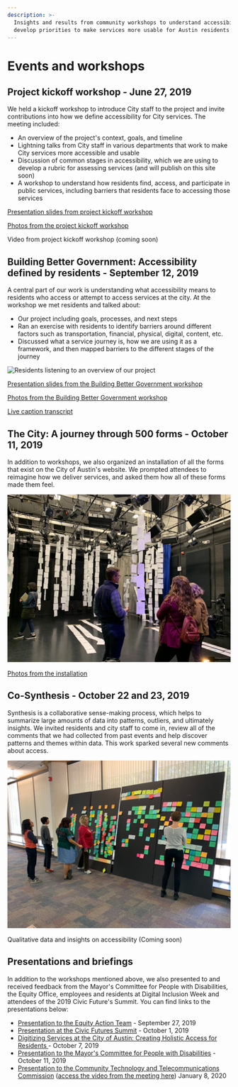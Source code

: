 ```yaml
---
description: >-
  Insights and results from community workshops to understand accessibility and
  develop priorities to make services more usable for Austin residents
---
```


# Events and workshops

## **Project kickoff workshop - June 27, 2019**

We held a kickoff workshop to introduce City staff to the project and invite contributions into how we define accessibility for City services. The meeting included:

* An overview of the project's context, goals, and timeline
* Lightning talks from City staff in various departments that work to make City services more accessible and usable
* Discussion of common stages in accessibility, which we are using to develop a rubric for assessing services \(and will publish on this site soon\)
* A workshop to understand how residents find, access, and participate in public services, including barriers that residents face to accessing those services

[Presentation slides from project kickoff workshop](https://docs.google.com/presentation/d/14rSnRPAtLd7N9cvbKmxl07mCc3DuGuZgSUOV83ZpFUM/edit?usp=sharing) 

[Photos from the project kickoff workshop](https://photos.app.goo.gl/vXZEceZVSrz5rxxu7)

Video from project kickoff workshop \(coming soon\)



## **Building Better Government: Accessibility defined by residents  - September 12, 2019**

A central part of our work is understanding what accessibility means to residents who access or attempt to access services at the city. At the workshop we met residents and talked about:

* Our project including goals, processes, and next steps 
* Ran an exercise with residents to identify barriers around different factors such as transportation, financial, physical, digital, content, etc.
* Discussed what a service journey is, how we are using it as a framework, and then mapped barriers to the different stages of the journey

![Residents listening to an overview of our project](.gitbook/assets/dscf2342.jpg)

[Presentation slides from the Building Better Government workshop ](https://docs.google.com/presentation/d/1Rw66X3tIYhSP8-lPivUypYKQ7AzhR5toGdxCZXMu9Ds/edit?usp=sharing)

[Photos from the Building Better Government workshop](https://drive.google.com/open?id=1cB4nevcpIrfi2jHjB3TC9TuFGSJt2pWC)

[Live caption transcript](https://drive.google.com/open?id=1Ui1FoaaXmAbOmFV0Y7edtI9XoIkxgqc2)

## **The City: A journey through 500 forms** **- October 11, 2019**

In addition to workshops, we also organized an installation of all the forms that exist on the City of Austin's website. We prompted attendees to reimagine how we deliver services, and asked them how all of these forms made them feel.

![Staff talking about the rows of forms hanging from the ceiling and along the floor.](.gitbook/assets/image-from-ios-7.jpg)

[Photos from the installation](https://drive.google.com/drive/folders/1ynaTsLvilj-5NE4f8N_2BxyMTMCNJ0Z0?usp=sharing)

## **Co-Synthesis - October 22 and 23, 2019**

Synthesis is a collaborative sense-making process, which helps to summarize large amounts of data into patterns, outliers, and ultimately insights. We invited residents and city staff to come in, review all of the comments that we had collected from past events and help discover patterns and themes within data. This work sparked several new comments about access.

![Residents and staff in front of boards with qualitative data captured on sticky notes from previous events.](.gitbook/assets/image-from-ios-11.jpg)

Qualitative data and insights on accessibility \(Coming soon\)

## Presentations and briefings

In addition to the workshops mentioned above, we also presented to and received feedback from the Mayor's Committee for People with Disabilities, the Equity Office, employees and residents at Digital Inclusion Week and attendees of the 2019 Civic Future's Summit. You can find links to the presentations below:

* [Presentation to the Equity Action Team](https://docs.google.com/presentation/d/1IrRJIRcmcgVstbD3sehKCs3U4YKZXEU8HCq4poa9P7g/edit?usp=sharing) - September 27, 2019
* [Presentation at the Civic Futures Summit](https://docs.google.com/presentation/d/1eGQ5qqAQ4hdhNC42AsaB--07ysKndPTgo8iWhT0XMJg/edit?usp=sharing) - October 1, 2019
* [Digitizing Services at the City of Austin: Creating Holistic Access for Residents ](https://docs.google.com/presentation/d/1-5u_fXvN3w2y0EIYNSbHwYSo3ISgS0CJJ8ur4yX25Q8/edit?usp=sharing)- October 7, 2019
* [Presentation to the Mayor's Committee for People with Disabilities](https://docs.google.com/presentation/d/15UDikJOFBhYjVlf2-xI9pA91c2N999URotj8xfGesxQ/edit?usp=sharing) - October 11, 2019
* [Presentation to the Community Technology and Telecommunications Commission](https://drive.google.com/file/d/1P3hL7Q1KSu98XzUDoe8Ujlovirjw47MX/view?usp=sharing) \([access the video from the meeting here](https://gcc01.safelinks.protection.outlook.com/?url=http%3A%2F%2Faustintx.swagit.com%2Fplay%2F01082020-1107%2F6%2F&data=02%7C01%7CDaniel.Honker%40austintexas.gov%7C74c10b2d4e174d9ad62908d7952688b4%7C5c5e19f6a6ab4b45b1d0be4608a9a67f%7C0%7C0%7C637141865038123218&sdata=TWw%2Baw%2BP31pbc2hWY2l%2FY8j4AcaftkbTCzSrcFzshQ0%3D&reserved=0)\) January 8, 2020

